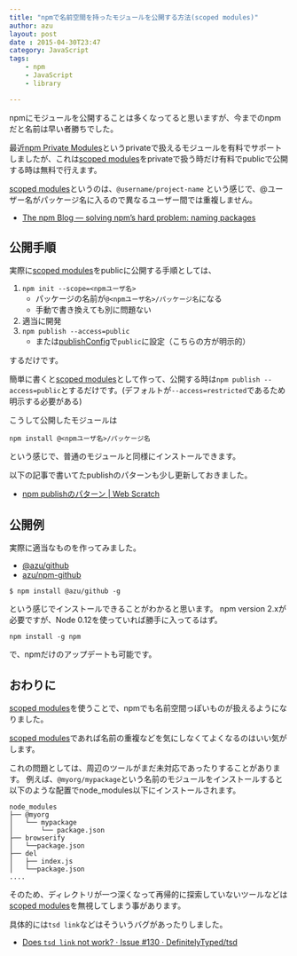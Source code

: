 ```yaml
---
title: "npmで名前空間を持ったモジュールを公開する方法(scoped modules)"
author: azu
layout: post
date : 2015-04-30T23:47
category: JavaScript
tags:
    - npm
    - JavaScript
    - library

---
```


npmにモジュールを公開することは多くなってると思いますが、今までのnpmだと名前は早い者勝ちでした。

最近[npm Private Modules](https://www.npmjs.com/private-modules "npm Private Modules")というprivateで扱えるモジュールを有料でサポートしましたが、これは[scoped modules](https://docs.npmjs.com/getting-started/scoped-packages "scoped modules")をprivateで扱う時だけ有料でpublicで公開する時は無料で行えます。

[scoped modules](https://docs.npmjs.com/getting-started/scoped-packages "scoped modules")というのは、`@username/project-name` という感じで、@ユーザー名がパッケージ名に入るので異なるユーザー間では重複しません。

- [The npm Blog — solving npm’s hard problem: naming packages](http://blog.npmjs.org/post/116936804365/solving-npms-hard-problem-naming-packages "The npm Blog — solving npm’s hard problem: naming packages")

## 公開手順

実際に[scoped modules](https://docs.npmjs.com/getting-started/scoped-packages "scoped modules")をpublicに公開する手順としては、

1. `npm init --scope=<npmユーザ名>`
	- パッケージの名前が`@<npmユーザ名>/パッケージ名`になる
	- 手動で書き換えても別に問題ない
2. 適当に開発
3. `npm publish --access=public`
	- または[publishConfig](https://docs.npmjs.com/files/package.json#publishconfig)で`public`に設定（こちらの方が明示的）

するだけです。

簡単に書くと[scoped modules](https://docs.npmjs.com/getting-started/scoped-packages "scoped modules")として作って、公開する時は`npm publish --access=public`とするだけです。(デフォルトが`--access=restricted`であるため明示する必要がある)

こうして公開したモジュールは

```
npm install @<npmユーザ名>/パッケージ名
```

という感じで、普通のモジュールと同様にインストールできます。

以下の記事で書いてたpublishのパターンも少し更新しておきました。

- [npm publishのパターン | Web Scratch](https://efcl.info/2015/04/08/npm-publish-pattern/ "npm publishのパターン | Web Scratch")

## 公開例

実際に適当なものを作ってみました。

- [@azu/github](https://www.npmjs.com/package/@azu/github)
- [azu/npm-github](https://github.com/azu/npm-github)


```
$ npm install @azu/github -g 
```

という感じでインストールできることがわかると思います。
npm version 2.xが必要ですが、Node 0.12を使っていれば勝手に入ってるはず。

```
npm install -g npm
```

で、npmだけのアップデートも可能です。

## おわりに

[scoped modules](https://docs.npmjs.com/getting-started/scoped-packages "scoped modules")を使うことで、npmでも名前空間っぽいものが扱えるようになりました。

[scoped modules](https://docs.npmjs.com/getting-started/scoped-packages "scoped modules")であれば名前の重複などを気にしなくてよくなるのはいい気がします。

これの問題としては、周辺のツールがまだ未対応であったりすることがあります。
例えば、`@myorg/mypackage`という名前のモジュールをインストールすると以下のような配置でnode_modules以下にインストールされます。


```
node_modules
├── @myorg
│   └── mypackage
│       └── package.json
├── browserify
│   └──package.json
├── del
│   ├── index.js
│   └──package.json
....
```

そのため、ディレクトリが一つ深くなって再帰的に探索していないツールなどは[scoped modules](https://docs.npmjs.com/getting-started/scoped-packages "scoped modules")を無視してしまう事があります。

具体的には`tsd link`などはそういうバグがあったりしました。

- [Does `tsd link` not work? · Issue #130 · DefinitelyTyped/tsd](https://github.com/DefinitelyTyped/tsd/issues/130#issuecomment-91127150 "Does `tsd link` not work? · Issue #130 · DefinitelyTyped/tsd")
